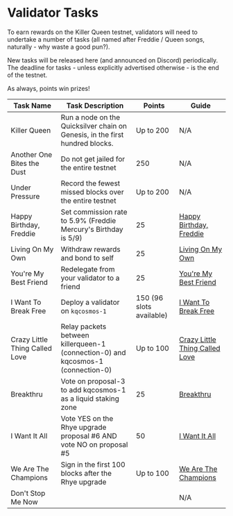 # Validator Tasks

To earn rewards on the Killer Queen testnet, validators will need to undertake a number of tasks (all named after Freddie / Queen songs, naturally - why waste a good pun?).

New tasks will be released here (and announced on Discord) periodically. The deadline for tasks - unless explicitly advertised otherwise - is the end of the testnet.

As always, points win prizes!

| Task Name                      | Task Description                                                             | Points    | Guide  
|--------------------------------|------------------------------------------------------------------------------|-----------|-------------------------------------------------------------------------------------------------------------------------------------------
| Killer Queen                   | Run a node on the Quicksilver chain on Genesis, in the first hundred blocks. | Up to 200 | N/A
| Another One Bites the Dust     | Do not get jailed for the entire testnet                                     | 250       | N/A
| Under Pressure                 | Record the fewest missed blocks over the entire testnet                      | Up to 200 | N/A
| Happy Birthday, Freddie        | Set commission rate to 5.9% (Freddie Mercury's Birthday is 5/9)              | 25        | [Happy Birthday, Freddie](https://github.com/kj89/testnet_manuals/blob/main/quicksilver/killerqueen-tasks/happy_birthday_freddie.md)
| Living On My Own               | Withdraw rewards and bond to self                                            | 25        | [Living On My Own](https://github.com/kj89/testnet_manuals/blob/main/quicksilver/killerqueen-tasks/living_on_my_own.md)
| You're My Best Friend          | Redelegate from your validator to a friend                                   | 25        | [You're My Best Friend](https://github.com/kj89/testnet_manuals/blob/main/quicksilver/killerqueen-tasks/you_are_my_best_friend.md)
| I Want To Break Free           | Deploy a validator on `kqcosmos-1`                                           | 150 (96 slots available) | [I Want To Break Free](https://github.com/kj89/testnet_manuals/blob/main/quicksilver/killerqueen-tasks/i_want_to_break_free.md)
| Crazy Little Thing Called Love | Relay packets between killerqueen-1 (connection-0) and kqcosmos-1 (connection-0)         | Up to 100 | [Crazy Little Thing Called Love](https://github.com/kj89/testnet_manuals/blob/main/quicksilver/killerqueen-tasks/crazy_little_thing_called_love.md)
| Breakthru                      | Vote on proposal-3 to add kqcosmos-1 as a liquid staking zone                | 25        | [Breakthru](https://github.com/kj89/testnet_manuals/blob/main/quicksilver/killerqueen-tasks/breakthru.md)
| I Want It All                  | Vote YES on the Rhye upgrade proposal #6 AND vote NO on proposal #5          | 50        | [I Want It All](https://github.com/kj89/testnet_manuals/blob/main/quicksilver/killerqueen-tasks/i_want_it_all.md)
| We Are The Champions           | Sign in the first 100 blocks after the Rhye upgrade                          | Up to 100 | [ We Are The Champions](https://github.com/kj89/testnet_manuals/blob/main/quicksilver/killerqueen-tasks/we_are_the_champions.md)
| Don't Stop Me Now              |                                                                              |           | N/A
